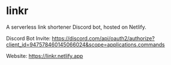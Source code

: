 # linkr

A serverless link shortener Discord bot, hosted on Netlify.

Discord Bot Invite: https://discord.com/api/oauth2/authorize?client_id=947578460145066024&scope=applications.commands

Website: https://linkr.netlify.app
